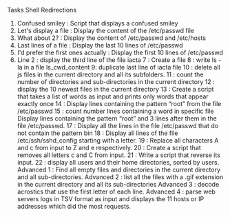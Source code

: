 Tasks Shell Redirections
1. Confused smiley : Script that displays a confused smiley
2. Let's display a file : Display the content of the /etc/passwd file
3. What about 2? : Display the content of /etc/passwd and /etc/hosts
4. Last lines of a file : Display the last 10 lines of /etc/passwd
5. I'd prefer the first ones actually : Display the first 10 lines of /etc/passwd
6. Line 2 : display the third line of the file iacta
7 : Create a file
8 : write ls -la in a file ls_cwd_content
9: duplicate last line of iacta file
10 : delete all js files in the current directory and all its subfolders.
11 : count the number of directories and sub-directories in the current directory
12 : display the 10 newest files in the current directory
13 : Create a script that takes a list of words as input and prints only words that appear exactly once
14 : Display lines containing the pattern “root” from the file /etc/passwd
15 : count number lines containing a word in specific file
Display lines containing the pattern “root” and 3 lines after them in the file /etc/passwd.
17 : Display all the lines in the file /etc/passwd that do not contain the pattern bin
18 : Display all lines of the file /etc/ssh/sshd_config starting with a letter.
19 : Replace all characters A and c from input to Z and e respectively.
20 : Create a script that removes all letters c and C from input.
21 : Write a script that reverse its input.
22 : display all users and their home directories, sorted by users.
Advanced 1 : Find all empty files and directories in the current directory and all sub-directories.
Advanced 2 : list all the files with a .gif extension in the current directory and all its sub-directories
Advanced 3 : decode acrostics that use the first letter of each line.
Advanced 4 : parse web servers logs in TSV format as input and displays the 11 hosts or IP addresses which did the most requests.
